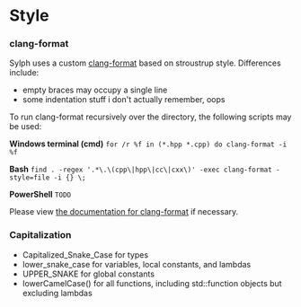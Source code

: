 # Style
### clang-format
Sylph uses a custom [clang-format](.././.clang-format) based on stroustrup style. Differences include:
- empty braces may occupy a single line
- some indentation stuff i don't actually remember, oops

To run clang-format recursively over the directory, the following scripts may be used:

**Windows terminal (cmd)**
	`for /r %f in (*.hpp *.cpp) do clang-format -i %f`

**Bash**
	`find . -regex '.*\.\(cpp\|hpp\|cc\|cxx\)' -exec clang-format -style=file -i {} \;`

**PowerShell**
	`TODO`

Please view [the documentation for clang-format](https://clang.llvm.org/docs/ClangFormat.html) if necessary.

### Capitalization
- Capitalized_Snake_Case for types
- lower_snake_case for variables, local constants, and lambdas
- UPPER_SNAKE for global constants
- lowerCamelCase() for all functions, including std::function objects but excluding lambdas